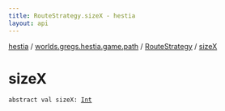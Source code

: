 ```yaml
---
title: RouteStrategy.sizeX - hestia
layout: api
---
```


<div class='api-docs-breadcrumbs'><a href="../../index.html">hestia</a> / <a href="../index.html">worlds.gregs.hestia.game.path</a> / <a href="index.html">RouteStrategy</a> / <a href="./size-x.html">sizeX</a></div>

# sizeX

<div class="signature"><code><span class="keyword">abstract</span> <span class="keyword">val </span><span class="identifier">sizeX</span><span class="symbol">: </span><a href="https://kotlinlang.org/api/latest/jvm/stdlib/kotlin/-int/index.html"><span class="identifier">Int</span></a></code></div>
